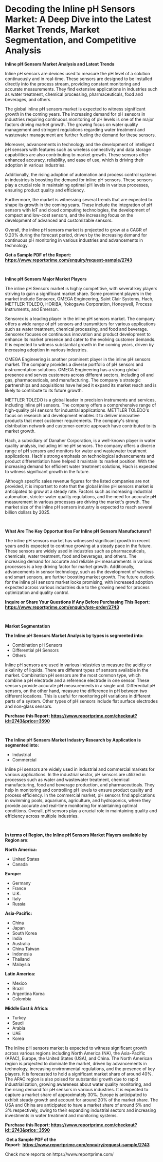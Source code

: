 <p><h1>Decoding the Inline pH Sensors Market: A Deep Dive into the Latest Market Trends, Market Segmentation, and Competitive Analysis</h1></p><p><strong>Inline pH Sensors Market Analysis and Latest Trends</strong></p>
<p><p>Inline pH sensors are devices used to measure the pH level of a solution continuously and in real-time. These sensors are designed to be installed directly into the process stream, providing constant monitoring and accurate measurements. They find extensive applications in industries such as water treatment, chemical processing, pharmaceuticals, food and beverages, and others.</p><p>The global inline pH sensors market is expected to witness significant growth in the coming years. The increasing demand for pH sensors in industries requiring continuous monitoring of pH levels is one of the major factors driving market growth. The growing focus on water quality management and stringent regulations regarding water treatment and wastewater management are further fueling the demand for these sensors.</p><p>Moreover, advancements in technology and the development of intelligent pH sensors with features such as wireless connectivity and data storage capabilities are also contributing to market growth. These sensors offer enhanced accuracy, reliability, and ease of use, which is driving their adoption in various industries.</p><p>Additionally, the rising adoption of automation and process control systems in industries is boosting the demand for inline pH sensors. These sensors play a crucial role in maintaining optimal pH levels in various processes, ensuring product quality and efficiency.</p><p>Furthermore, the market is witnessing several trends that are expected to shape its growth in the coming years. These include the integration of pH sensors with IoT and cloud computing technologies, the development of compact and low-cost sensors, and the increasing focus on the development of advanced and customizable sensors.</p><p>Overall, the inline pH sensors market is projected to grow at a CAGR of 9.20% during the forecast period, driven by the increasing demand for continuous pH monitoring in various industries and advancements in technology.</p></p>
<p><strong>Get a Sample PDF of the Report:&nbsp; <a href="https://www.reportprime.com/enquiry/request-sample/2743">https://www.reportprime.com/enquiry/request-sample/2743</a></strong></p>
<p>&nbsp;</p>
<p><strong>Inline pH Sensors Major Market Players</strong></p>
<p><p>The inline pH Sensors market is highly competitive, with several key players striving to gain a significant market share. Some prominent players in the market include Sensorex, OMEGA Engineering, Saint Clair Systems, Hach, METTLER TOLEDO, HORIBA, Yokogawa Corporation, Honeywell, Process Instruments, and Emerson.</p><p>Sensorex is a leading player in the inline pH sensors market. The company offers a wide range of pH sensors and transmitters for various applications such as water treatment, chemical processing, and food and beverage. Sensorex focuses on continuous innovation and product development to enhance its market presence and cater to the evolving customer demands. It is expected to witness substantial growth in the coming years, driven by increasing adoption in various industries.</p><p>OMEGA Engineering is another prominent player in the inline pH sensors market. The company provides a diverse portfolio of pH sensors and instrumentation solutions. OMEGA Engineering has a strong global presence and serves customers across different sectors, including oil and gas, pharmaceuticals, and manufacturing. The company's strategic partnerships and acquisitions have helped it expand its market reach and is likely to contribute to its future growth.</p><p>METTLER TOLEDO is a global leader in precision instruments and services, including inline pH sensors. The company offers a comprehensive range of high-quality pH sensors for industrial applications. METTLER TOLEDO's focus on research and development enables it to deliver innovative products that meet customer requirements. The company's strong distribution network and customer-centric approach have contributed to its market growth.</p><p>Hach, a subsidiary of Danaher Corporation, is a well-known player in water quality analysis, including inline pH sensors. The company offers a diverse range of pH sensors and monitors for water and wastewater treatment applications. Hach's strong emphasis on technological advancements and product differentiation have helped it maintain its market position. With the increasing demand for efficient water treatment solutions, Hach is expected to witness significant growth in the future.</p><p>Although specific sales revenue figures for the listed companies are not provided, it is important to note that the global inline pH sensors market is anticipated to grow at a steady rate. Factors such as increasing industrial automation, stricter water quality regulations, and the need for accurate pH measurement in various processes are driving the market's growth. The market size of the inline pH sensors industry is expected to reach several billion dollars by 2025.</p></p>
<p>&nbsp;</p>
<p><strong>What Are The Key Opportunities For Inline pH Sensors Manufacturers?</strong></p>
<p><p>The inline pH sensors market has witnessed significant growth in recent years and is expected to continue growing at a steady pace in the future. These sensors are widely used in industries such as pharmaceuticals, chemicals, water treatment, food and beverages, and others. The increasing demand for accurate and reliable pH measurements in various processes is a key driving factor for market growth. Additionally, advancements in sensor technology, such as the development of wireless and smart sensors, are further boosting market growth. The future outlook for the inline pH sensors market looks promising, with increased adoption expected across various industries due to the growing need for process optimization and quality control.</p></p>
<p><strong>Inquire or Share Your Questions If Any Before Purchasing This Report: <a href="https://www.reportprime.com/enquiry/pre-order/2743">https://www.reportprime.com/enquiry/pre-order/2743</a></strong></p>
<p>&nbsp;</p>
<p><strong>Market Segmentation</strong></p>
<p><strong>The Inline pH Sensors Market Analysis by types is segmented into:</strong></p>
<p><ul><li>Combination pH Sensors</li><li>Differential pH Sensors</li><li>Others</li></ul></p>
<p><p>Inline pH sensors are used in various industries to measure the acidity or alkalinity of liquids. There are different types of sensors available in the market. Combination pH sensors are the most common type, which combine a pH electrode and a reference electrode in one sensor. These sensors provide accurate pH measurements in a single unit. Differential pH sensors, on the other hand, measure the difference in pH between two different locations. This is useful for monitoring pH variations in different parts of a system. Other types of pH sensors include flat surface electrodes and non-glass sensors.</p></p>
<p><strong>Purchase this Report:&nbsp;<a href="https://www.reportprime.com/checkout?id=2743&price=3590">https://www.reportprime.com/checkout?id=2743&price=3590</a></strong></p>
<p>&nbsp;</p>
<p><strong>The Inline pH Sensors Market Industry Research by Application is segmented into:</strong></p>
<p><ul><li>Industrial</li><li>Commercial</li></ul></p>
<p><p>Inline pH sensors are widely used in industrial and commercial markets for various applications. In the industrial sector, pH sensors are utilized in processes such as water and wastewater treatment, chemical manufacturing, food and beverage production, and pharmaceuticals. They help in monitoring and controlling pH levels to ensure product quality and process efficiency. In the commercial market, pH sensors find applications in swimming pools, aquariums, agriculture, and hydroponics, where they provide accurate and real-time monitoring for maintaining optimal conditions. Overall, pH sensors play a crucial role in maintaining quality and efficiency across multiple industries.</p></p>
<p>&nbsp;</p>
<p><strong>In terms of Region, the Inline pH Sensors Market Players available by Region are:</strong></p>
<p>
    <p> <strong> North America: </strong>
        <ul>
            <li>United States</li>
            <li>Canada</li>
        </ul>
        </p> 
    <p> <strong> Europe: </strong>
        <ul>
            <li>Germany</li>
            <li>France</li>
            <li>U.K.</li>
            <li>Italy</li>
            <li>Russia</li>
        </ul>
        </p> 
    <p> <strong> Asia-Pacific: </strong>
        <ul>
            <li>China</li>
            <li>Japan</li>
            <li>South Korea</li>
            <li>India</li>
            <li>Australia</li>
            <li>China Taiwan</li>
            <li>Indonesia</li>
            <li>Thailand</li>
            <li>Malaysia</li>
        </ul>
        </p> 
    <p> <strong> Latin America: </strong>
        <ul>
            <li>Mexico</li>
            <li>Brazil</li>
            <li>Argentina Korea</li>
            <li>Colombia</li>
        </ul>
        </p> 
    <p> <strong> Middle East & Africa: </strong>
        <ul>
            <li>Turkey</li>
            <li>Saudi</li>
            <li>Arabia</li>
            <li>UAE</li>
            <li>Korea</li>
        </ul>
    </p>
    </p>
<p><p>The inline pH sensors market is expected to witness significant growth across various regions including North America (NA), the Asia-Pacific (APAC), Europe, the United States (USA), and China. The North American region is projected to dominate the market, driven by advancements in technology, increasing environmental regulations, and the presence of key players. It is forecasted to hold a significant market share of around 40%. The APAC region is also poised for substantial growth due to rapid industrialization, growing awareness about water quality monitoring, and the rising demand for pH sensors in various industries. It is expected to capture a market share of approximately 30%. Europe is anticipated to exhibit steady growth and account for around 20% of the market share. The USA and China are anticipated to have a market share of around 5% and 3% respectively, owing to their expanding industrial sectors and increasing investments in water treatment and monitoring systems.</p></p>
<p><strong>Purchase this Report: <a href="https://www.reportprime.com/checkout?id=2743&price=3590">https://www.reportprime.com/checkout?id=2743&price=3590</a></strong></p>
<p>&nbsp;<strong>Get a Sample PDF of the Report:&nbsp;&nbsp;<a href="https://www.reportprime.com/enquiry/request-sample/2743">https://www.reportprime.com/enquiry/request-sample/2743</a></strong></p>
<p><strong></strong></p>
<p>Check more reports on https://www.reportprime.com/</p>